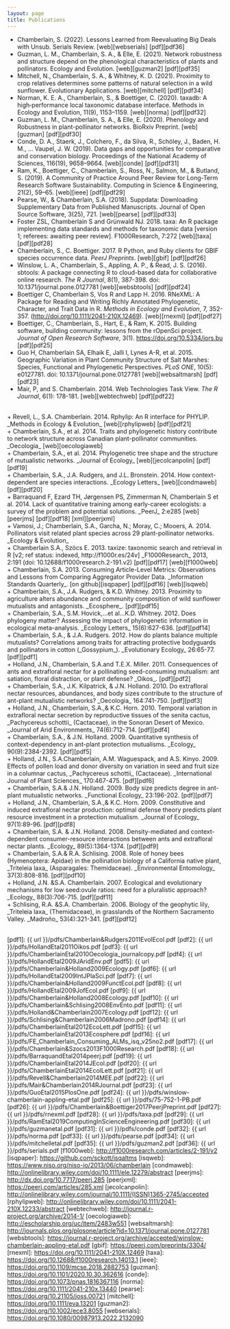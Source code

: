 ```yaml
---
layout: page
title: Publications
---
```


+ Chamberlain, S. (2022). Lessons Learned from Reevaluating Big Deals with Unsub. Serials Review. [web][webserials] [pdf][pdf36]
+ Guzman, L. M., Chamberlain, S. A., & Elle, E. (2021). Network robustness and structure depend on the phenological characteristics of plants and pollinators. Ecology and Evolution. [web][guzman2] [pdf][pdf35]
+ Mitchell, N., Chamberlain, S. A., & Whitney, K. D. (2021). Proximity to crop relatives determines some patterns of natural selection in a wild sunflower. Evolutionary Applications. [web][mitchell] [pdf][pdf34]
+ Norman, K. E. A., Chamberlain, S., & Boettiger, C. (2020). taxadb: A high‐performance local taxonomic database interface. Methods in Ecology and Evolution, 11(9), 1153–1159. [web][norma] [pdf][pdf32]
+ Guzman, L. M., Chamberlain, S. A., & Elle, E. (2020). Phenology and Robustness in plant-pollinator networks. BioRxiv Preprint. [web][guzman] [pdf][pdf30]
+ Conde, D. A., Staerk, J., Colchero, F., da Silva, R., Schöley, J., Baden, H. M., … Vaupel, J. W. (2019). Data gaps and opportunities for comparative and conservation biology. Proceedings of the National Academy of Sciences, 116(19), 9658–9664. [web][conde] [pdf][pdf31]
+ Ram, K., Boettiger, C., Chamberlain, S., Ross, N., Salmon, M., & Butland, S. (2019). A Community of Practice Around Peer Review for Long-Term Research Software Sustainability. Computing in Science & Engineering, 21(2), 59–65. [web][ieee] [pdf][pdf29]
+ Pearse, W., & Chamberlain, S.A. (2018). Suppdata: Downloading Supplementary Data from Published Manuscripts. Journal of Open Source Software, 3(25), 721. [web][pearse] [pdf][pdf33]
+  Foster ZSL, Chamberlain S and Grünwald NJ. 2018. taxa: An R package implementing data standards and methods for taxonomic data [version 1; referees: awaiting peer review]. F1000Research, 7:272 [web][taxa] [pdf][pdf28]
+ Chamberlain, S., C. Boettiger. 2017. R Python, and Ruby clients for GBIF species occurrence data. _PeerJ Preprints_. [web][gbif] [pdf][pdf26]
+ Winslow, L. A., Chamberlain, S., Appling, A. P., & Read, J. S. (2016). sbtools: A package connecting R to cloud-based data for collaborative online research. _The R Journal_, 8(1), 387-398. doi: 10.1371/journal.pone.0127781 [web][websbtools] [pdf][pdf24]
+ Boettiger C, Chamberlain S, Vos R and Lapp H. 2016. RNeXML: A Package for Reading and Writing Richly Annotated Phylogenetic, Character, and Trait Data in R. _Methods in Ecology and Evolution_, 7, 352-357. (http://doi.org/10.1111/2041-210X.12469). [web][rnexml] [pdf][pdf27]
+ Boettiger, C., Chamberlain, S., Hart, E., & Ram, K. 2015. Building software, building community: lessons from the rOpenSci project. _Journal of Open Research Software_, 3(1). <https://doi.org/10.5334/jors.bu> [pdf][pdf25]
+ Guo H, Chamberlain SA, Elhaik E, Jalli I, Lynes A-R, et al. 2015. Geographic Variation in Plant Community Structure of Salt Marshes: Species, Functional and Phylogenetic Perspectives. _PLoS ONE_, 10(5): e0127781. doi: 10.1371/journal.pone.0127781 [web][websaltmarsh] [pdf][pdf23]
+ Mair, P, and S. Chamberlain. 2014. Web Technologies Task View. _The R Journal_, 6(1): 178-181.  [web][webtechweb] [pdf][pdf22]
<br/>
+ Revell, L., S.A. Chamberlain. 2014. Rphylip: An R interface for PHYLIP. _Methods in Ecology & Evolution_ [web][rphylipweb] [pdf][pdf21]
<br/>
+ Chamberlain, S.A., et al. 2014. Traits and phylogenetic history contribute to network structure across Canadian plant-pollinator communities. _Oecologia_ [web][oecologiaweb]
<br/>
+ Chamberlain, S.A., et al. 2014. Phylogenetic tree shape and the structure of mutualistic networks. _Journal of Ecology_ [web][jecolcanpolin] [pdf][pdf19]
<br/>
+ Chamberlain, S.A., J.A. Rudgers, and J.L. Bronstein. 2014. How context-dependent are species interactions. _Ecology Letters_ [web][condmaweb] [pdf][pdf20]
<br/>
+ Barraquand F, Ezard TH, Jørgensen PS, Zimmerman N, Chamberlain S et al. 2014. Lack of quantitative training among early-career ecologists: a survey of the problem and potential solutions. _PeerJ_ 2:e285 [web][peerjms] [pdf][pdf18] [xml][peerjxml]
<br/>
+ Vamosi, J.; Chamberlain, S.A., Garcha, N.; Moray, C.; Mooers, A. 2014. Pollinators visit related plant species across 29 plant-pollinator networks. _Ecology & Evolution_
<br/>
+ Chamberlain S.A., Szöcs E. 2013. taxize: taxonomic search and retrieval in R [v2; ref status: indexed, http://f1000r.es/24v] _F1000Research_ 2013, 2:191 (doi: 10.12688/f1000research.2-191.v2) [pdf][pdf17] [web][f1000web]
+ Chamberlain, S.A. 2013. Consuming Article-Level Metrics: Observations and Lessons from Comparing Aggregator Provider Data. _Information Standards Quarterly_. [on github][isqpaper] [pdf][pdf16] [web][isqweb]
<br/>
+ Chamberlain, S.A., J.A. Rudgers, & K.D. Whitney. 2013. Proximity to agriculture alters abundance and community composition of wild sunflower mutualists and antagonists. _Ecosphere_. [pdf][pdf15]
<br/>
+ Chamberlain, S.A., S.M. Hovick,...et al...K.D. Whitney. 2012. Does phylogeny matter? Assessing the impact of phylogenetic information in ecological meta-analysis. _Ecology Letters_ 15(6):627-636. [pdf][pdf14]
<br/>
+ Chamberlain, S.A., & J.A. Rudgers. 2012. How do plants balance multiple mutualists? Correlations among traits for attracting protective bodyguards and pollinators in cotton (_Gossypium_). _Evolutionary Ecology_ 26:65-77. [pdf][pdf1]
<br/>
+ Holland, J.N., Chamberlain, S.A.and T.E.X. Miller. 2011. Consequences of ants and extrafloral nectar for a pollinating seed-consuming mutualism: ant satiation, floral distraction, or plant defense? _Oikos_. [pdf][pdf2]
<br/>
+ Chamberlain, S.A., J.K. Kilpatrick, & J.N. Holland. 2010. Do extrafloral nectar resources, abundances, and body sizes contribute to the structure of ant-plant mutualistic networks? _Oecologia_ 164:741-750. [pdf][pdf3]
<br/>
+ Holland, J.N., Chamberlain, S.A.,& K.C. Horn. 2010. Temporal variation in extrafloral nectar 	secretion by reproductive tissues of the senita cactus, _Pachycereus schottii_ (Cactaceae), in the Sonoran Desert of Mexico. _Journal of Arid Environments_ 74(6):712-714. [pdf][pdf4]
<br/>
+ Chamberlain, S.A., & J.N. Holland. 2009. Quantitative synthesis of context-dependency in ant-plant protection mutualisms. _Ecology_ 90(9):2384-2392. [pdf][pdf5]
<br/>
+ Holland, J.N., S.A.Chamberlain, A.M. Waguespack, and A.S. Kinyo. 2009. Effects of pollen load and donor diversity on variation in seed and fruit size in a columnar cactus, _Pachycereus schottii_ (Cactaceae). _International Journal of Plant Sciences_ 170:467-475. [pdf][pdf6]
<br/>
+ Chamberlain, S.A.& J.N. Holland. 2009. Body size predicts degree in ant-plant mutualistic networks. _Functional Ecology_ 23:196-202. [pdf][pdf7]
<br/>
+ Holland, J.N., Chamberlain, S.A.,& K.C. Horn. 2009. Constitutive and induced extrafloral nectar production: optimal defense theory predicts plant resource investment in a protection 	mutualism. _Journal of Ecology_ 97(1):89-96. [pdf][pdf8]
<br/>
+ Chamberlain, S.A. & J.N. Holland. 2008. Density-mediated and context-dependent consumer-resource interactions between ants and extrafloral nectar plants. _Ecology_ 89(5):1364-1374. [pdf][pdf9]
<br/>
+ Chamberlain, S.A.& R.A. Schlising. 2008. Role of honey bees (Hymenoptera: Apidae) in the 	pollination biology of a California native plant, _Triteleia laxa_ (Asparagales: Themidaceae). _Environmental Entomology_ 37(3):808-816. [pdf][pdf10]
<br/>
+ Holland, J.N. &S.A. Chamberlain. 2007. Ecological and evolutionary mechanisms for low seed:ovule ratios: need for a pluralistic approach? _Ecology_ 88(3):706-715. [pdf][pdf11]
<br/>
+ Schlising, R.A. &S.A. Chamberlain. 2006. Biology of the geophytic lily, _Triteleia laxa_ (Themidaceae), in grasslands of the Northern Sacramento Valley. _Madroño_ 53(4):321-341. [pdf][pdf12]
<br/>
<br/>

[pdf1]: {{ url }}/pdfs/Chamberlain&Rudgers2011EvolEcol.pdf
[pdf2]: {{ url }}/pdfs/HollandEtal2011Oikos.pdf
[pdf3]: {{ url }}/pdfs/ChamberlainEtal2010Oecologia_journalcopy.pdf
[pdf4]: {{ url }}/pdfs/HollandEtal2009JAridEnv.pdf
[pdf5]: {{ url }}/pdfs/Chamberlain&Holland2009Ecology.pdf
[pdf6]: {{ url }}/pdfs/HollandEtal2009IntJPlaSci.pdf
[pdf7]: {{ url }}/pdfs/Chamberlain&Holland2009FunctEcol.pdf
[pdf8]: {{ url }}/pdfs/HollandEtal2009JofEcol.pdf
[pdf9]: {{ url }}/pdfs/Chamberlain&Holland2008Ecology.pdf
[pdf10]: {{ url }}/pdfs/Chamberlain&Schlising2008EnvEnto.pdf
[pdf11]: {{ url }}/pdfs/Holland&Chamberlain2007Ecology.pdf
[pdf12]: {{ url }}/pdfs/Schlising&Chamberlain2006Madrono.pdf
[pdf14]: {{ url }}/pdfs/ChamberlainEtal2012EcoLett.pdf
[pdf15]: {{ url }}/pdfs/ChamberlainEtal2013Ecosphere.pdf
[pdf16]: {{ url }}/pdfs/FE_Chamberlain_Consuming_ALMs_isq_v25no2.pdf
[pdf17]: {{ url }}/pdfs/Chamberlain&Szocs2013F1000Research.pdf
[pdf18]: {{ url }}/pdfs/BarraquandEtal2014peerj.pdf
[pdf19]: {{ url }}/pdfs/ChamberlainEtal2014JEcol.pdf
[pdf20]: {{ url }}/pdfs/ChamberlainEtal2014EcolLett.pdf
[pdf21]: {{ url }}/pdfs/Revell&Chamberlain2014MEE.pdf
[pdf22]: {{ url }}/pdfs/Mair&Chamberlain2014RJournal.pdf
[pdf23]: {{ url }}/pdfs/GuoEtal2015PlosOne.pdf
[pdf24]: {{ url }}/pdfs/winslow-chamberlain-appling-etal.pdf
[pdf25]: {{ url }}/pdfs/75-752-1-PB.pdf
[pdf26]: {{ url }}/pdfs/Chamberlain&Boettiger2017PeerjPreprint.pdf
[pdf27]: {{ url }}/pdfs/rnexml.pdf
[pdf28]: {{ url }}/pdfs/taxa.pdf
[pdf29]: {{ url }}/pdfs/RamEtal2019ComputingInScienceEngineering.pdf
[pdf30]: {{ url }}/pdfs/guzmanetal.pdf
[pdf31]: {{ url }}/pdfs/conde.pdf
[pdf32]: {{ url }}/pdfs/norma.pdf
[pdf33]: {{ url }}/pdfs/pearse.pdf
[pdf34]: {{ url }}/pdfs/mitchelletal.pdf
[pdf35]: {{ url }}/pdfs/guzman2.pdf
[pdf36]: {{ url }}/pdfs/serials.pdf
[f1000web]: http://f1000research.com/articles/2-191/v2
[isqpaper]: https://github.com/sckott/isqaltms
[isqweb]: https://www.niso.org/niso-io/2013/06/chamberlain
[condmaweb]: http://onlinelibrary.wiley.com/doi/10.1111/ele.12279/abstract
[peerjms]: http://dx.doi.org/10.7717/peerj.285
[peerjxml]: https://peerj.com/articles/285.xml
[jecolcanpolin]: http://onlinelibrary.wiley.com/journal/10.1111/(ISSN)1365-2745/accepted
[rphylipweb]: http://onlinelibrary.wiley.com/doi/10.1111/2041-210X.12233/abstract
[webtechweb]: http://journal.r-project.org/archive/2014-1/
[oecologiaweb]: http://escholarship.org/uc/item/2483w551
[websaltmarsh]: http://journals.plos.org/plosone/article?id=10.1371/journal.pone.0127781
[websbtools]: https://journal.r-project.org/archive/accepted/winslow-chamberlain-appling-etal.pdf
[gbif]: https://peerj.com/preprints/3304/
[rnexml]: https://doi.org/10.1111/2041-210X.12469
[taxa]: https://doi.org/10.12688/f1000research.14013.1
[ieee]: https://doi.org/10.1109/mcse.2018.2882753
[guzman]: https://doi.org/10.1101/2020.10.30.362616
[conde]: https://doi.org/10.1073/pnas.1816367116
[norma]: https://doi.org/10.1111/2041-210x.13440
[pearse]: https://doi.org/10.21105/joss.00721
[mitchell]: https://doi.org/10.1111/eva.13201 
[guzman2]: https://doi.org/10.1002/ece3.8055
[webserials]: https://doi.org/10.1080/00987913.2022.2132090
